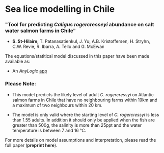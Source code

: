 # Sea lice modelling in Chile
### "Tool for predicting _Caligus rogercresseyi_ abundance on salt water salmon farms in Chile"

- **S. St-Hilaire**, T. Patanasatienkul, J. Yu, A.B. Kristoffersen, H. Stryhn, C.W. Revie, R. Ibarra, A. Tello and G. McEwan

The equations/statitical model discussed in this paper have been made available as:

- An _AnyLogic_ <a href="https://cloud.anylogic.com/model/e25265dd-0ee2-45ef-b28e-3c075ae2c740?mode=DASH BOA RD" target="_blank"> app </a>


### Please Note:

- This model predicts the likely level of adult _C. rogercressyi_ on Atlantic salmon farms in Chile that have no neighbouring farms within 10km and a maximum of two neighbours within 20 km.

- The model is only valid where the starting level of _C. rogercressyi_ is less than 1.55 adults. In addition it should only be applied when the fish are greater than 500g, the salinity is more than 25ppt and the water temperature is between 7 and 16 °C. 

For more details on model assumptions and interpretation, please read the full paper (**preprint here**).
